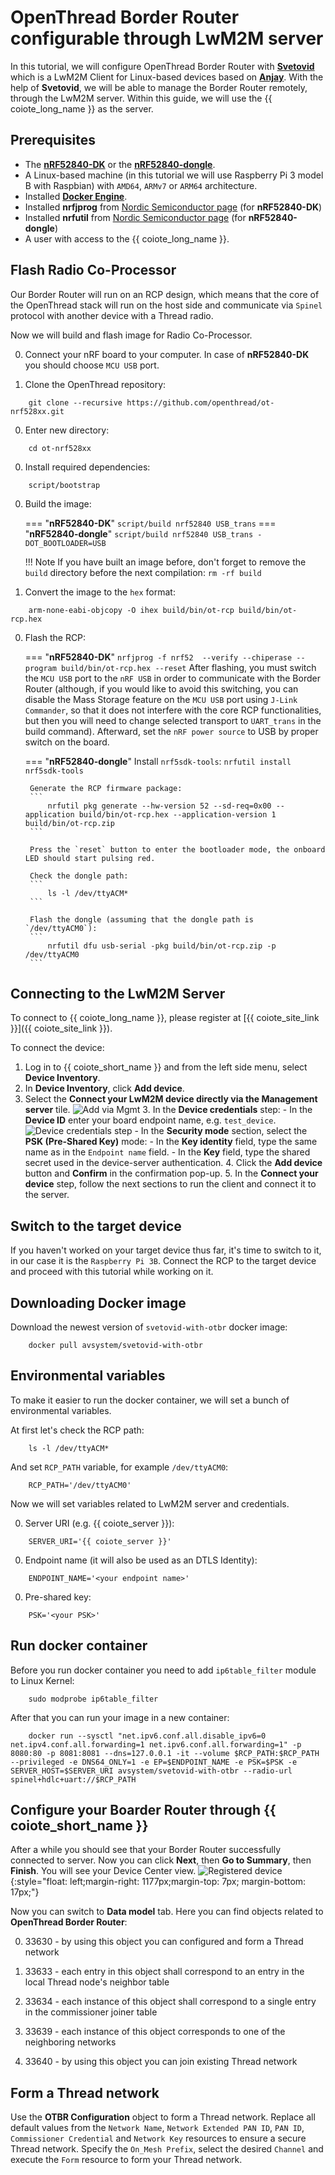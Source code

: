 # OpenThread Border Router configurable through LwM2M server

In this tutorial, we will configure OpenThread Border Router with [**Svetovid**](https://github.com/AVSystem/Svetovid-raspberry-client) which is a LwM2M Client for Linux-based devices based on [**Anjay**](https://anjay.io).
With the help of **Svetovid**, we will be able to manage the Border Router remotely, through the LwM2M server. Within this guide, we will use the {{ coiote_long_name }} as the server.

## Prerequisites

- The [**nRF52840-DK**](https://www.nordicsemi.com/Products/Development-hardware/nrf52840-dk) or the [**nRF52840-dongle**](https://www.nordicsemi.com/Products/Development-hardware/nrf52840-dongle).
- A Linux-based machine (in this tutorial we will use Raspberry Pi 3 model B with Raspbian) with `AMD64`, `ARMv7` or `ARM64` architecture.
- Installed [**Docker Engine**](https://docs.docker.com/engine/install/).
- Installed **nrfjprog** from [Nordic Semiconductor page](https://www.nordicsemi.com/Products/Development-tools/nrf-command-line-tools/download) (for **nRF52840-DK**)
- Installed **nrfutil** from [Nordic Semiconductor page](https://www.nordicsemi.com/Products/Development-tools/nRF-Util) (for **nRF52840-dongle**)
- A user with access to the {{ coiote_long_name }}.

## Flash Radio Co-Processor

Our Border Router will run on an RCP design, which means that the core of the OpenThread stack will run on the host side and communicate via `Spinel` protocol with another device with a Thread radio.

Now we will build and flash image for Radio Co-Processor.

0. Connect your nRF board to your computer. In case of **nRF52840-DK** you should choose `MCU USB` port.

0. Clone the OpenThread repository:
```
    git clone --recursive https://github.com/openthread/ot-nrf528xx.git
```

0. Enter new directory:
```
    cd ot-nrf528xx
```

0. Install required dependencies:
```
    script/bootstrap
```

0. Build the image:

    === "**nRF52840-DK**"
        ```
            script/build nrf52840 USB_trans
        ```
    === "**nRF52840-dongle**"
        ```
            script/build nrf52840 USB_trans -DOT_BOOTLOADER=USB
        ```

    !!! Note
        If you have built an image before, don't forget to remove the `build` directory before the next compilation:
        ```
            rm -rf build
        ```

0. Convert the image to the `hex` format:
```
    arm-none-eabi-objcopy -O ihex build/bin/ot-rcp build/bin/ot-rcp.hex
```

0. Flash the RCP:

    === "**nRF52840-DK**"
        ```
            nrfjprog -f nrf52  --verify --chiperase --program build/bin/ot-rcp.hex --reset
        ```
        After flashing, you must switch the `MCU USB` port to the `nRF USB` in order to communicate with the Border Router (although, if you would like to avoid this switching, you can disable the Mass Storage feature on the `MCU USB` port using `J-Link Commander`, so that it does not interfere with the core RCP functionalities, but then you will need to change selected transport to `UART_trans` in the build command). Afterward, set the `nRF power source` to USB by proper switch on the board.

    === "**nRF52840-dongle**"
        Install `nrf5sdk-tools`:
        ```
            nrfutil install nrf5sdk-tools
        ```

        Generate the RCP firmware package:
        ```
            nrfutil pkg generate --hw-version 52 --sd-req=0x00 --application build/bin/ot-rcp.hex --application-version 1 build/bin/ot-rcp.zip
        ```

        Press the `reset` button to enter the bootloader mode, the onboard LED should start pulsing red.

        Check the dongle path:
        ```
            ls -l /dev/ttyACM*
        ```

        Flash the dongle (assuming that the dongle path is `/dev/ttyACM0`):
        ```
            nrfutil dfu usb-serial -pkg build/bin/ot-rcp.zip -p /dev/ttyACM0
        ```

## Connecting to the LwM2M Server

To connect to {{ coiote_long_name }}, please register at [{{ coiote_site_link }}]({{ coiote_site_link }}).

To connect the device:

1. Log in to {{ coiote_short_name }} and from the left side menu, select **Device Inventory**.
2. In **Device Inventory**, click **Add device**.
3. Select the **Connect your LwM2M device directly via the Management server** tile.
       ![Add via Mgmt](images/mgmt_tile.png "Add via Mgmt")
    3. In the **Device credentials** step:
         - In the **Device ID** enter your board endpoint name, e.g. `test_device`.
             ![Device credentials step](images/add_mgmt_quick.png "Device credentials step")
         - In the **Security mode** section, select the **PSK (Pre-Shared Key)** mode:
              - In the **Key identity** field, type the same name as in the `Endpoint name` field.
              - In the **Key** field, type the shared secret used in the device-server authentication.
    4. Click the **Add device** button and **Confirm** in the confirmation pop-up.
    5. In the **Connect your device** step, follow the next sections to run the client and connect it to the server.

## Switch to the target device

If you haven't worked on your target device thus far, it's time to switch to it, in our case it is the `Raspberry Pi 3B`. Connect the RCP to the target device and proceed with this tutorial while working on it.

## Downloading Docker image

Download the newest version of `svetovid-with-otbr` docker image:
```
    docker pull avsystem/svetovid-with-otbr
```

## Environmental variables

To make it easier to run the docker container, we will set a bunch of environmental variables.

At first let's check the RCP path:
```
    ls -l /dev/ttyACM*
```

And set `RCP_PATH` variable, for example `/dev/ttyACM0`:
```
    RCP_PATH='/dev/ttyACM0'
```

Now we will set variables related to LwM2M server and credentials.

0. Server URI (e.g. {{ coiote_server }}):
```
    SERVER_URI='{{ coiote_server }}'
```

0. Endpoint name (it will also be used as an DTLS Identity):
```
    ENDPOINT_NAME='<your endpoint name>'
```

0. Pre-shared key:
```
    PSK='<your PSK>'
```

## Run docker container

Before you run docker container you need to add `ip6table_filter` module to Linux Kernel:
```
    sudo modprobe ip6table_filter
```

After that you can run your image in a new container:
```
    docker run --sysctl "net.ipv6.conf.all.disable_ipv6=0 net.ipv4.conf.all.forwarding=1 net.ipv6.conf.all.forwarding=1" -p 8080:80 -p 8081:8081 --dns=127.0.0.1 -it --volume $RCP_PATH:$RCP_PATH --privileged -e DNS64_ONLY=1 -e EP=$ENDPOINT_NAME -e PSK=$PSK -e SERVER_HOST=$SERVER_URI avsystem/svetovid-with-otbr --radio-url spinel+hdlc+uart://$RCP_PATH
```

## Configure your Boarder Router through {{ coiote_short_name }}

After a while you should see that your Border Router successfully connected to server. Now you can click **Next**, then **Go to Summary**, then **Finish**. You will see your Device Center view.
![Registered device](images/registered_device.png "Registered device"){:style="float: left;margin-right: 1177px;margin-top: 7px; margin-bottom: 17px;"}

Now you can switch to **Data model** tab. Here you can find objects related to **OpenThread Border Router**:

0. 33630 - by using this object you can configured and form a Thread network

0. 33633 - each entry in this object shall correspond to an entry in the local Thread node's neighbor table

0. 33634 - each instance of this object shall correspond to a single entry in the commissioner joiner table

0. 33639 - each instance of this object corresponds to one of the neighboring networks

0. 33640 - by using this object you can join existing Thread network

## Form a Thread network

Use the **OTBR Configuration** object to form a Thread network. Replace all default values from the `Network Name`, `Network Extended PAN ID`, `PAN ID`, `Commissioner Credential` and `Network Key` resources to ensure a secure Thread network. Specify the `On_Mesh Prefix`, select the desired `Channel` and execute the `Form` resource to form your Thread network.
